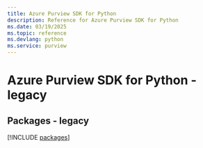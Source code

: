 ```yaml
---
title: Azure Purview SDK for Python
description: Reference for Azure Purview SDK for Python
ms.date: 03/19/2025
ms.topic: reference
ms.devlang: python
ms.service: purview
---
```

# Azure Purview SDK for Python - legacy
## Packages - legacy
[!INCLUDE [packages](purview-index.md)]